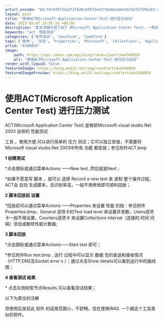 ```yaml
---
arturl_encode: "68:747470733a2f2f626c6f672e6373646e2e6e65742f57595a53:432f61727469636c652f64657461696c732f36333430383539"
layout: post
title: "使用ACTMicrosoft-Application-Center-Test-进行压力测试"
date: 2023-05-07 19:55:14 +08:00
description: "本文详细介绍了ACT（Microsoft Application Center Test），一款由M"
keywords: "act　性能测试"
categories: ['软件测试', 'Cwinform', 'Cwebform']
tags: ['脚本', '测试', 'Properties', 'Microsoft', 'Collections', 'Application']
artid: "6340859"
image:
    path: https://api.vvhan.com/api/bing?rand=sj&artid=6340859
    alt: "使用ACTMicrosoft-Application-Center-Test-进行压力测试"
render_with_liquid: false
featuredImage: https://bing.ee123.net/img/rand?artid=6340859
featuredImagePreview: https://bing.ee123.net/img/rand?artid=6340859
---
```


# 使用ACT(Microsoft Application Center Test) 进行压力测试

ACT(Microsoft Application Center Test) 是微软Microsoft visual studio.Net 2003 自带的
性能测试

工具
，使用方便,可以进行简单的
压力
测试；它可以独立安装，不需要将Microsoft visual studio.Net 2003中所有
功能
都安装；参见附件ACT.bmp
  
**1 创建测试**
  
\*点击图标或通过菜单Actions ——New
test
,然后就是Next ;
  
\*如果不愿意写
脚本
，就可以
选择
Record a new test 来
录制
整个操作过程，ACT会
自动
生成脚本，且识别率高，一般不用修改即可顺利回放；
  
**2 脚本回放前
设置**
  
\*回放前可以通过菜单Actions ——Properties 来设置
性能
的指：参见附件Properties.bmp，General 选项卡的Test load level 来设置并发数，Users选项卡一般不用设置，Counters选项卡 来设置Collections interval（连接的
时间
间隔）添加或删除性能计数器;
  
**3 脚本回放**
  
\*点击图标或通过菜单Actions——Start test 即可；
  
\*参见附件Run test.bmp ,
运行
过程中可以显示
数据
包的发送和接收情况（HTTP,DNS及Socket
error
s ）；通过点击Show details可以看到运行中的曲线图；
  
**4 查看测试
结果**
  
\* 点击左侧树型节点Results,可以查看测试结果；

以下为原文的注解

但使用后发现此
软件
的适用范围小，不舒畅，现在使用WAS. 一个跟这个工具类似的软件。